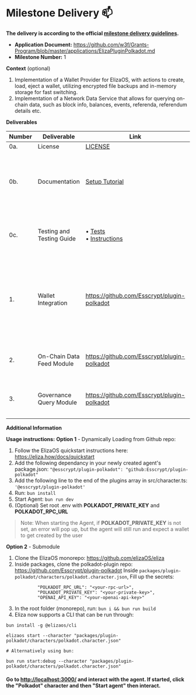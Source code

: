 # Milestone Delivery :mailbox:

**The delivery is according to the official [milestone delivery guidelines](https://github.com/w3f/Grants-Program/blob/master/docs/Support%20Docs/milestone-deliverables-guidelines.md).**  

* **Application Document:** https://github.com/w3f/Grants-Program/blob/master/applications/ElizaPluginPolkadot.md
* **Milestone Number:** 1

**Context** (optional)
1. Implementation of a Wallet Provider for ElizaOS, with actions to create, load, eject a wallet, utilizing encrypted file backups and in-memory storage for fast switching.
2. Implementation of a Network Data Service that allows for querying on-chain data, such as block info, balances, events, referenda, referendum details etc.

**Deliverables**

| Number | Deliverable | Link | Notes |
| ------------- | ------------- | ------------- |------------- |
| 0a. | License | [LICENSE](https://github.com/Esscrypt/plugin-polkadot/blob/main/LICENSE) | Apache 2.0 |
| 0b. | Documentation | [Setup Tutorial](https://github.com/Esscrypt/plugin-polkadot/blob/main/README.md#step-by-step-usage)<br> | Inline code documentation and comprehensive setup tutorial with step-by-step ElizaOS integration |
| 0c. | Testing and Testing Guide | • [Tests](https://github.com/Esscrypt/plugin-polkadot/tree/main/src/tests)<br>• [Instructions](https://github.com/Esscrypt/plugin-polkadot/blob/main/README.md#testing) | Comprehensive unit tests covering core functions with testing instructions |
| 1. | Wallet Integration | https://github.com/Esscrypt/plugin-polkadot | Encrypted files get created on file system with the mnemonics, and in-memory caching is used to switch between wallets on the fly| 
| 2.  | On-Chain Data Feed Module | https://github.com/Esscrypt/plugin-polkadot | We are utilizing the same provider for 2 and 3 with usage actions | 
| 3.  | Governance Query Module | https://github.com/Esscrypt/plugin-polkadot| We are utilizing the same provider for 2 and 3 with usage actions | 

**Additional Information**

**Usage instructions:**
**Option 1** - Dynamically Loading from Github repo:
1. Follow the ElizaOS quickstart instructions here: https://eliza.how/docs/quickstart
2. Add the following dependancy in your newly created agent's package.json: `"@esscrypt/plugin-polkadot": "github:Esscrypt/plugin-polkadot"`
3. Add the following line to the end of the plugins array in src/character.ts: `'@esscrypt/plugin-polkadot'`
4. Run: `bun install`
5. Start Agent: `bun run dev` 
6. (Optional) Set root .env with **POLKADOT_PRIVATE_KEY** and **POLKADOT_RPC_URL**
> Note: When starting the Agent, if **POLKADOT_PRIVATE_KEY** is not set, an error will pop up, but the agent will still run and expect a wallet to get created by the user

**Option 2** - Submodule
1. Clone the ElizaOS monorepo: https://github.com/elizaOS/eliza
2. Inside packages, clone the polkadot-plugin repo: https://github.com/Esscrypt/plugin-polkadot
Inside `packages/plugin-polkadot/characters/polkadot.character.json`, Fill up the secrets:
```
            "POLKADOT_RPC_URL": "<your-rpc-url>",
            "POLKADOT_PRIVATE_KEY": "<your-private-key>",
            "OPENAI_API_KEY": "<your-openai-api-key>"
```
3. In the root folder (monorepo), run:
`bun i && bun run build`
4. Eliza now supports a CLI that can be run through:
```
bun install -g @elizaos/cli

elizaos start --character "packages/plugin-polkadot/characters/polkadot.character.json"

# Alternatively using bun:

bun run start:debug --character "packages/plugin-polkadot/characters/polkadot.character.json"
```

#### Go to [http://localhost:3000/](http://localhost:3000/) and interact with the agent. If started, click the "Polkadot" character and then "Start agent" then interact.
